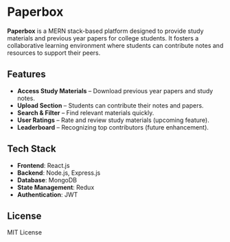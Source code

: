 # Paperbox

**Paperbox** is a MERN stack-based platform designed to provide study materials and previous year papers for college students. It fosters a collaborative learning environment where students can contribute notes and resources to support their peers.

## Features

- **Access Study Materials** – Download previous year papers and study notes.
- **Upload Section** – Students can contribute their notes and papers.
- **Search & Filter** – Find relevant materials quickly.
- **User Ratings** – Rate and review study materials (upcoming feature).
- **Leaderboard** – Recognizing top contributors (future enhancement).

## Tech Stack

- **Frontend**: React.js
- **Backend**: Node.js, Express.js
- **Database**: MongoDB
- **State Management**: Redux
- **Authentication**: JWT

## License

MIT License
